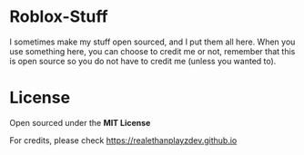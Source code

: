 # Roblox-Stuff

I sometimes make my stuff open sourced, and I put them all here.
When you use something here, you can choose to credit me or not, remember that this is open source so you do not have to credit me (unless you wanted to).

# License

Open sourced under the **MIT License**

For credits, please check https://realethanplayzdev.github.io
